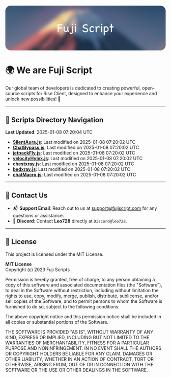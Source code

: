 ![Banner](.github/b.webp)

# 🌍 **We are Fuji Script**

Our global team of developers is dedicated to creating powerful, open-source scripts for Rise Client, designed to enhance your experience and unlock new possibilities! 🌟

---
<!-- SCRIPTS_NAVIGATION_START -->
## 📂 **Scripts Directory Navigation**

**Last Updated**: 2025-01-08 07:20:04 UTC

- **[SilentAura.js](scripts/SilentAura.js)**: Last modified on 2025-01-08 07:20:02 UTC
- **[ChatBypass.js](scripts/ChatBypass.js)**: Last modified on 2025-01-08 07:20:02 UTC
- **[jetpackFly.js](scripts/jetpackFly.js)**: Last modified on 2025-01-08 07:20:02 UTC
- **[velocityHylex.js](scripts/velocityHylex.js)**: Last modified on 2025-01-08 07:20:02 UTC
- **[chestxray.js](scripts/chestxray.js)**: Last modified on 2025-01-08 07:20:02 UTC
- **[bedxray.js](scripts/bedxray.js)**: Last modified on 2025-01-08 07:20:02 UTC
- **[chatMacro.js](scripts/chatMacro.js)**: Last modified on 2025-01-08 07:20:02 UTC

<!-- SCRIPTS_NAVIGATION_END -->

---

## 💬 **Contact Us**  
- 📬 **Support Email**: Reach out to us at [support@fujiscript.com](mailto:support@fujiscript.com) for any questions or assistance.  
- 💬 **Discord**: Contact **Leo728** directly at `Discord@leo728`.

---

## 📜 **License**

This project is licensed under the MIT License.  

**MIT License**  
Copyright (c) 2023 Fuji Scripts  

Permission is hereby granted, free of charge, to any person obtaining a copy of this software and associated documentation files (the "Software"), to deal in the Software without restriction, including without limitation the rights to use, copy, modify, merge, publish, distribute, sublicense, and/or sell copies of the Software, and to permit persons to whom the Software is furnished to do so, subject to the following conditions:  

The above copyright notice and this permission notice shall be included in all copies or substantial portions of the Software.  

THE SOFTWARE IS PROVIDED "AS IS", WITHOUT WARRANTY OF ANY KIND, EXPRESS OR IMPLIED, INCLUDING BUT NOT LIMITED TO THE WARRANTIES OF MERCHANTABILITY, FITNESS FOR A PARTICULAR PURPOSE AND NONINFRINGEMENT. IN NO EVENT SHALL THE AUTHORS OR COPYRIGHT HOLDERS BE LIABLE FOR ANY CLAIM, DAMAGES OR OTHER LIABILITY, WHETHER IN AN ACTION OF CONTRACT, TORT OR OTHERWISE, ARISING FROM, OUT OF OR IN CONNECTION WITH THE SOFTWARE OR THE USE OR OTHER DEALINGS IN THE SOFTWARE.  

